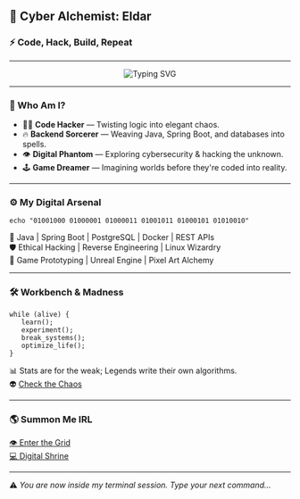 ## 🚀 Cyber Alchemist: Eldar

### ⚡ Code, Hack, Build, Repeat

---
<div align="center">
  <img src="https://readme-typing-svg.herokuapp.com?font=Orbitron&size=22&duration=3000&color=F7B93E&center=true&vCenter=true&lines=while(true)++;Keep+Evolving;Crafting+Digital+Chaos;Code+like+a+Sorcerer;Future+is+Written+in+Code" alt="Typing SVG" />
</div>

---
### 🧠 Who Am I?

- 🏴‍☠️ **Code Hacker** — Twisting logic into elegant chaos.
- 🔥 **Backend Sorcerer** — Weaving Java, Spring Boot, and databases into spells.
- 👁 **Digital Phantom** — Exploring cybersecurity & hacking the unknown.
- 🕹 **Game Dreamer** — Imagining worlds before they're coded into reality.

---
### ⚙️ My Digital Arsenal

`echo "01001000 01000001 01000011 01001011 01000101 01010010"`

🚀 Java | Spring Boot | PostgreSQL | Docker | REST APIs  
🛡️ Ethical Hacking | Reverse Engineering | Linux Wizardry  
🔮 Game Prototyping | Unreal Engine | Pixel Art Alchemy  

---
### 🛠️ Workbench & Madness

```
while (alive) {
   learn();
   experiment();
   break_systems();
   optimize_life();
}
```

📊 Stats are for the weak; Legends write their own algorithms.  
👽 [Check the Chaos](https://github-readme-stats.vercel.app/api?username=eldar-05&show_icons=true&theme=radical)  

---
### 🌎 Summon Me IRL

[👁 Enter the Grid](https://www.instagram.com/eldar.xc/)  
[💻 Digital Shrine](https://sites.google.com/view/eldar-portfolio/home)  

---
⚠️ *You are now inside my terminal session. Type your next command...*
